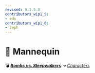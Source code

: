 ```yaml
---
revised: 0.1.5.8
contributors_wip1_5:
- edx
contributors_wip1_0:
- zeph
---
```


# 📄 Mannequin

💣 ***[Bombs vs. Sleepwalkers](/README.md)** ➔ [Characters](/characters/readme.md)*
